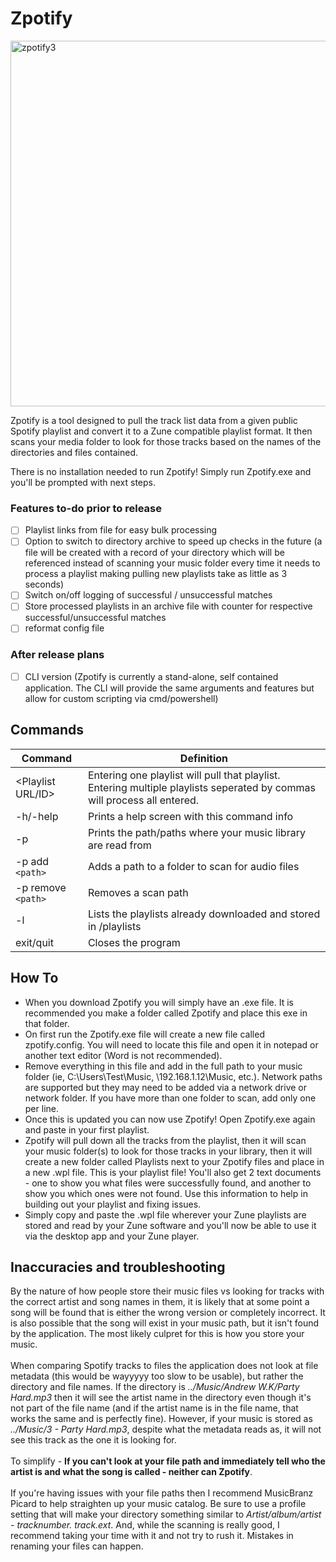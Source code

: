 # Zpotify

<img width="1024" height="585" alt="zpotify3" src="https://github.com/user-attachments/assets/9ec93777-08cf-481a-b06e-ea5fd48afeba" />
<!--Font is modified Eurosoft-->

Zpotify is a tool designed to pull the track list data from a given public Spotify playlist and convert it to a Zune compatible playlist format. It then scans your media folder to look for those tracks based on the names of the directories and files contained. 

There is no installation needed to run Zpotify! Simply run Zpotify.exe and you'll be prompted with next steps.


### Features to-do prior to release
- [ ] Playlist links from file for easy bulk processing
- [ ] Option to switch to directory archive to speed up checks in the future (a file will be created with a record of your directory which will be referenced instead of scanning your music folder every time it needs to process a playlist making pulling new playlists take as little as 3 seconds)
- [ ] Switch on/off logging of successful / unsuccessful matches
- [ ] Store processed playlists in an archive file with counter for respective successful/unsuccessful matches
- [ ] reformat config file

### After release plans
- [ ] CLI version (Zpotify is currently a stand-alone, self contained application. The CLI will provide the same arguments and features but allow for custom scripting via cmd/powershell)

## Commands

| Command  | Definition |
| ------------- | ------------- |
| <Playlist URL/ID> | Entering one playlist will pull that playlist. Entering multiple playlists seperated by commas will process all entered. |
| -h/-help | Prints a help screen with this command info  |
| -p | Prints the path/paths where your music library are read from |
| -p add `<path>` | Adds a path to a folder to scan for audio files |
| -p remove `<path>` | Removes a scan path |
| -l | Lists the playlists already downloaded and stored in /playlists |
| exit/quit | Closes the program |

## How To
- When you download Zpotify you will simply have an .exe file. It is recommended you make a folder called Zpotify and place this exe in that folder.
- On first run the Zpotify.exe file will create a new file called zpotify.config. You will need to locate this file and open it in notepad or another text editor (Word is not recommended).
- Remove everything in this file and add in the full path to your music folder (ie, C:\Users\Test\Music, \\192.168.1.12\Music, etc.). Network paths are supported but they may need to be added via a network drive or network folder. If you have more than one folder to scan, add only one per line.
- Once this is updated you can now use Zpotify! Open Zpotify.exe again and paste in your first playlist.
- Zpotify will pull down all the tracks from the playlist, then it will scan your music folder(s) to look for those tracks in your library, then it will create a new folder called Playlists next to your Zpotify files and place in a new .wpl file. This is your playlist file! You'll also get 2 text documents - one to show you what files were successfully found, and another to show you which ones were not found. Use this information to help in building out your playlist and fixing issues.
- Simply copy and paste the .wpl file wherever your Zune playlists are stored and read by your Zune software and you'll now be able to use it via the desktop app and your Zune player.

## Inaccuracies and troubleshooting
By the nature of how people store their music files vs looking for tracks with the correct artist and song names in them, it is likely that at some point a song will be found that is either the wrong version or completely incorrect. It is also possible that the song will exist in your music path, but it isn't found by the application. The most likely culpret for this is how you store your music.\
\
When comparing Spotify tracks to files the application does not look at file metadata (this would be wayyyyy too slow to be usable), but rather the directory and file names. If the directory is *../Music/Andrew W.K/Party Hard.mp3* then it will see the artist name in the directory even though it's not part of the file name (and if the artist name is in the file name, that works the same and is perfectly fine). However, if your music is stored as *../Music/3 - Party Hard.mp3*, despite what the metadata reads as, it will not see this track as the one it is looking for.\
\
To simplify - **If you can't look at your file path and immediately tell who the artist is and what the song is called - neither can Zpotify**.\
\
If you're having issues with your file paths then I recommend MusicBranz Picard to help straighten up your music catalog. Be sure to use a profile setting that will make your directory something similar to *Artist/album/artist - tracknumber. track.ext*. And, while the scanning is really good, I recommend taking your time with it and not try to rush it. Mistakes in renaming your files can happen.



